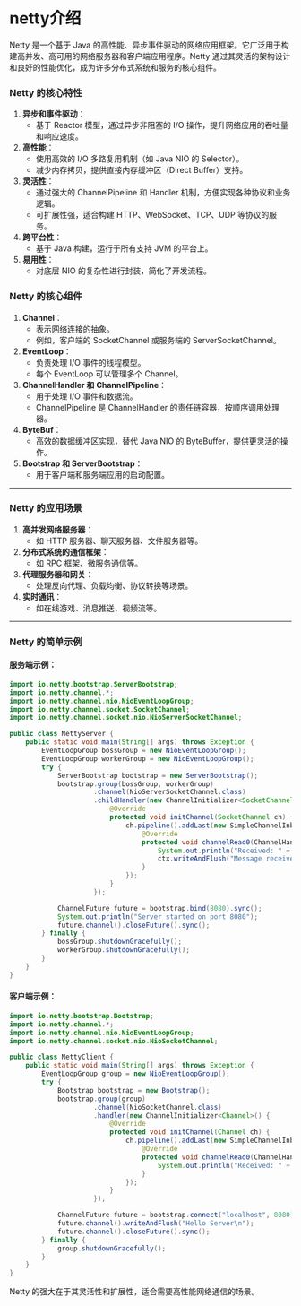 # netty介绍

Netty 是一个基于 Java 的高性能、异步事件驱动的网络应用框架。它广泛用于构建高并发、高可用的网络服务器和客户端应用程序。Netty 通过其灵活的架构设计和良好的性能优化，成为许多分布式系统和服务的核心组件。

### **Netty 的核心特性**

1. **异步和事件驱动**：
   - 基于 Reactor 模型，通过异步非阻塞的 I/O 操作，提升网络应用的吞吐量和响应速度。
2. **高性能**：
   - 使用高效的 I/O 多路复用机制（如 Java NIO 的 Selector）。
   - 减少内存拷贝，提供直接内存缓冲区（Direct Buffer）支持。
3. **灵活性**：
   - 通过强大的 ChannelPipeline 和 Handler 机制，方便实现各种协议和业务逻辑。
   - 可扩展性强，适合构建 HTTP、WebSocket、TCP、UDP 等协议的服务。
4. **跨平台性**：
   - 基于 Java 构建，运行于所有支持 JVM 的平台上。
5. **易用性**：
   - 对底层 NIO 的复杂性进行封装，简化了开发流程。

### **Netty 的核心组件**

1. **Channel**：
   - 表示网络连接的抽象。
   - 例如，客户端的 SocketChannel 或服务端的 ServerSocketChannel。
2. **EventLoop**：
   - 负责处理 I/O 事件的线程模型。
   - 每个 EventLoop 可以管理多个 Channel。
3. **ChannelHandler 和 ChannelPipeline**：
   - 用于处理 I/O 事件和数据流。
   - ChannelPipeline 是 ChannelHandler 的责任链容器，按顺序调用处理器。
4. **ByteBuf**：
   - 高效的数据缓冲区实现，替代 Java NIO 的 ByteBuffer，提供更灵活的操作。
5. **Bootstrap 和 ServerBootstrap**：
   - 用于客户端和服务端应用的启动配置。

------

### **Netty 的应用场景**

1. **高并发网络服务器**：
   - 如 HTTP 服务器、聊天服务器、文件服务器等。
2. **分布式系统的通信框架**：
   - 如 RPC 框架、微服务通信等。
3. **代理服务器和网关**：
   - 处理反向代理、负载均衡、协议转换等场景。
4. **实时通讯**：
   - 如在线游戏、消息推送、视频流等。

------

### **Netty 的简单示例**

#### 服务端示例：

```java
import io.netty.bootstrap.ServerBootstrap;
import io.netty.channel.*;
import io.netty.channel.nio.NioEventLoopGroup;
import io.netty.channel.socket.SocketChannel;
import io.netty.channel.socket.nio.NioServerSocketChannel;

public class NettyServer {
    public static void main(String[] args) throws Exception {
        EventLoopGroup bossGroup = new NioEventLoopGroup();
        EventLoopGroup workerGroup = new NioEventLoopGroup();
        try {
            ServerBootstrap bootstrap = new ServerBootstrap();
            bootstrap.group(bossGroup, workerGroup)
                     .channel(NioServerSocketChannel.class)
                     .childHandler(new ChannelInitializer<SocketChannel>() {
                         @Override
                         protected void initChannel(SocketChannel ch) {
                             ch.pipeline().addLast(new SimpleChannelInboundHandler<String>() {
                                 @Override
                                 protected void channelRead0(ChannelHandlerContext ctx, String msg) {
                                     System.out.println("Received: " + msg);
                                     ctx.writeAndFlush("Message received\n");
                                 }
                             });
                         }
                     });

            ChannelFuture future = bootstrap.bind(8080).sync();
            System.out.println("Server started on port 8080");
            future.channel().closeFuture().sync();
        } finally {
            bossGroup.shutdownGracefully();
            workerGroup.shutdownGracefully();
        }
    }
}

```

#### 客户端示例：

```java
import io.netty.bootstrap.Bootstrap;
import io.netty.channel.*;
import io.netty.channel.nio.NioEventLoopGroup;
import io.netty.channel.socket.nio.NioSocketChannel;

public class NettyClient {
    public static void main(String[] args) throws Exception {
        EventLoopGroup group = new NioEventLoopGroup();
        try {
            Bootstrap bootstrap = new Bootstrap();
            bootstrap.group(group)
                     .channel(NioSocketChannel.class)
                     .handler(new ChannelInitializer<Channel>() {
                         @Override
                         protected void initChannel(Channel ch) {
                             ch.pipeline().addLast(new SimpleChannelInboundHandler<String>() {
                                 @Override
                                 protected void channelRead0(ChannelHandlerContext ctx, String msg) {
                                     System.out.println("Received: " + msg);
                                 }
                             });
                         }
                     });

            ChannelFuture future = bootstrap.connect("localhost", 8080).sync();
            future.channel().writeAndFlush("Hello Server\n");
            future.channel().closeFuture().sync();
        } finally {
            group.shutdownGracefully();
        }
    }
}

```

Netty 的强大在于其灵活性和扩展性，适合需要高性能网络通信的场景。